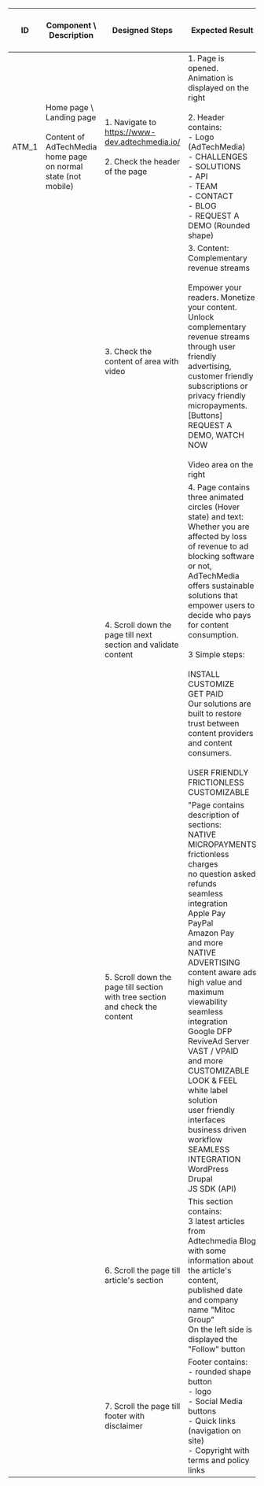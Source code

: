 | ID | Component \ <br> Description  | Designed Steps       |Expected Result     |	Created By \ <br> Last Updated |
| -- | -- | -- | -- | -- |
| ATM_1 | Home page \ Landing page <br> <br>  Content of AdTechMedia home page on normal state (not mobile) | 1. Navigate to https://www-dev.adtechmedia.io/ <br> <br> 2. Check the header of the page | 1. Page is opened. Animation is displayed on the right <br> <br> 2. Header contains: <br>     - Logo (AdTechMedia) <br>     - CHALLENGES <br> - SOLUTIONS <br>    - API <br>     - TEAM <br>     - CONTACT <br>     - BLOG <br>     - REQUEST A DEMO (Rounded shape)     | Last updated by <br> Veronica Macovei <br> 11.07.2017 |
|       |       | 3. Check the content of area with video |     3. Content: <br> Complementary revenue streams  <br> <br> Empower your readers. Monetize your content. Unlock complementary revenue streams through user friendly advertising, customer friendly subscriptions or privacy friendly micropayments. <br> [Buttons] <br> REQUEST A DEMO, WATCH NOW <br> <br> Video area on the right |  Alexandr Urita \ <br> 15.06.2017  |
|       |       | 4. Scroll down the page till next section and validate content |     4. Page contains three animated circles (Hover state) and text: <br> Whether you are affected by loss of revenue to ad blocking software or not, AdTechMedia offers sustainable solutions that empower users to decide who pays for content consumption. <br> <br> 3 Simple steps: <br> <br> INSTALL <br> CUSTOMIZE <br> GET PAID <br> Our solutions are built to restore trust between content providers and content consumers. <br> <br> USER FRIENDLY <br> FRICTIONLESS <br> CUSTOMIZABLE |    |
|       |       | 5. Scroll down the page till section with tree section and check the content |     "Page contains description of sections: <br> NATIVE MICROPAYMENTS <br> frictionless charges <br> no question asked refunds <br> seamless integration <br>Apple Pay <br> PayPal <br> Amazon Pay <br> and more <br> NATIVE ADVERTISING <br> content aware ads <br> high value and maximum viewability <br> seamless integration <br> Google DFP <br> ReviveAd Server <br> VAST / VPAID <br> and more <br> CUSTOMIZABLE LOOK & FEEL <br> white label solution <br> user friendly interfaces <br> business driven workflow <br> SEAMLESS INTEGRATION <br> WordPress <br> Drupal <br> JS SDK (API) |    |
|       |       | 6. Scroll the page till article's section | This section contains: <br> 3 latest articles from Adtechmedia Blog with some information about the article's content, published date and company name "Mitoc Group" <br> On the left side is displayed the "Follow" button |    |
|       |       | 7. Scroll the page till footer with disclaimer |     Footer contains:  <br> - rounded shape button <br> - logo <br> - Social Media buttons <br> - Quick links (navigation on site) <br> - Copyright with terms and policy links |    |
